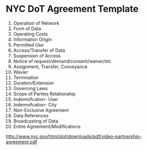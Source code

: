 # NYC DoT Agreement Template

1. Operation of Network
2. Form of Data
3. Operating Costs
4. Information Origin 
5. Permitted Use 
6. Access/Transfer of Data 
7. Suspension of Access 
8. Notice of request/demand/consent/waiver/etc
9. Assignment, Transfer, Conveyance 
10. Wavier 
11. Termination 
12. Duration/Extension 
13. Governing Laws 
14. Scope of Parties Relationship 
15. Indemnifcation- User 
16. Indemnifcation- City 
17. Non-Exclusive Agreement 
18. Data References 
19. Broadcasting of Data 
20. Entire Agreement/Modifications

http://www.nyc.gov/html/dot/downloads/pdf/video-partnership-agreement.pdf
